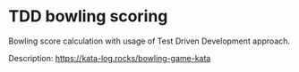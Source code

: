 # TDD bowling scoring

Bowling score calculation with usage of Test Driven Development approach.

Description: https://kata-log.rocks/bowling-game-kata
